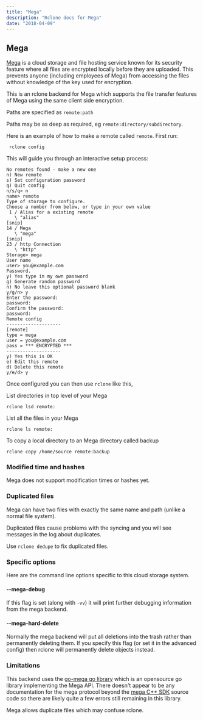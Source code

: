 ```yaml
---
title: "Mega"
description: "Rclone docs for Mega"
date: "2018-04-09"
---
```


<i class="fa fa-archive"></i> Mega
-----------------------------------------

[Mega](https://mega.nz/) is a cloud storage and file hosting service
known for its security feature where all files are encrypted locally
before they are uploaded. This prevents anyone (including employees of
Mega) from accessing the files without knowledge of the key used for
encryption.

This is an rclone backend for Mega which supports the file transfer
features of Mega using the same client side encryption.

Paths are specified as `remote:path`

Paths may be as deep as required, eg `remote:directory/subdirectory`.

Here is an example of how to make a remote called `remote`.  First run:

     rclone config

This will guide you through an interactive setup process:

```
No remotes found - make a new one
n) New remote
s) Set configuration password
q) Quit config
n/s/q> n
name> remote
Type of storage to configure.
Choose a number from below, or type in your own value
 1 / Alias for a existing remote
   \ "alias"
[snip]
14 / Mega
   \ "mega"
[snip]
23 / http Connection
   \ "http"
Storage> mega
User name
user> you@example.com
Password.
y) Yes type in my own password
g) Generate random password
n) No leave this optional password blank
y/g/n> y
Enter the password:
password:
Confirm the password:
password:
Remote config
--------------------
[remote]
type = mega
user = you@example.com
pass = *** ENCRYPTED ***
--------------------
y) Yes this is OK
e) Edit this remote
d) Delete this remote
y/e/d> y
```

Once configured you can then use `rclone` like this,

List directories in top level of your Mega

    rclone lsd remote:

List all the files in your Mega

    rclone ls remote:

To copy a local directory to an Mega directory called backup

    rclone copy /home/source remote:backup

### Modified time and hashes ###

Mega does not support modification times or hashes yet.

### Duplicated files ###

Mega can have two files with exactly the same name and path (unlike a
normal file system).

Duplicated files cause problems with the syncing and you will see
messages in the log about duplicates.

Use `rclone dedupe` to fix duplicated files.

### Specific options ###

Here are the command line options specific to this cloud storage
system.

#### --mega-debug ####

If this flag is set (along with `-vv`) it will print further debugging
information from the mega backend.

#### --mega-hard-delete ####

Normally the mega backend will put all deletions into the trash rather
than permanently deleting them.  If you specify this flag (or set it
in the advanced config) then rclone will permanently delete objects
instead.

### Limitations ###

This backend uses the [go-mega go
library](https://github.com/t3rm1n4l/go-mega) which is an opensource
go library implementing the Mega API. There doesn't appear to be any
documentation for the mega protocol beyond the [mega C++
SDK](https://github.com/meganz/sdk) source code so there are likely
quite a few errors still remaining in this library.

Mega allows duplicate files which may confuse rclone.
